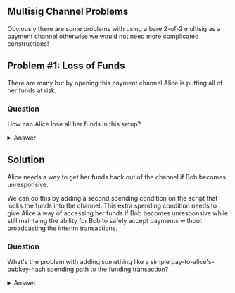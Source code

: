 
## Multisig Channel Problems

Obviously there are some problems with using a bare 2-of-2 multisig as a payment channel otherwise we would not need more complicated constructions!

## Problem #1: Loss of Funds

There are many but by opening this payment channel Alice is putting all of her funds at risk.

### Question

How can Alice lose all her funds in this setup?

<details>
  <summary>Answer</summary>
  If Bob stops responding or cooperating at all then there's no way Alice can ever get her funds back out of this 2-of-2 multisig because she will never be able to get a signature from Bob.
</details>


## Solution

Alice needs a way to get her funds back out of the channel if Bob becomes unresponsive.

We can do this by adding a second spending condition on the script that locks the funds into the channel.  This extra spending condition needs to give Alice a way of accessing her funds if Bob becomes unresponsive while still maintaing the ability for Bob to safely accept payments without broadcasting the interim transactions.

### Question

What's the problem with adding something like a simple pay-to-alice's-pubkey-hash spending path to the funding transaction?

<details>
  <summary>Answer</summary>
  This would mean that at ANY time Alice can withdraw ALL of her funds from the channel. If Alice gave Bob a signed transaction paying him 1 btc then he couldn't safely hold onto this transaction without broadcasting it.  If Alice broadcasts a transaction spending the funding output using the p2pkh path it would invalidate the transaction Bob is holding and he would lose his funds.
</details>